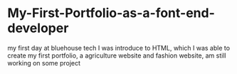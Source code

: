 # My-First-Portfolio-as-a-font-end-developer
my first day at bluehouse tech I was introduce to HTML, which I was able to create my first portfolio, a agriculture website and fashion website, am still working on some project
